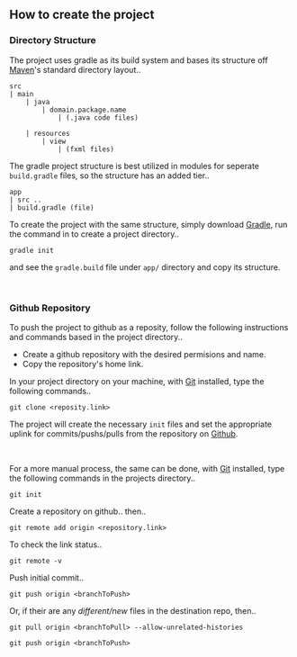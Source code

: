 ## How to create the project

### Directory Structure
The project uses gradle as its build system and bases its structure off [Maven](https://www.apache.org/)'s standard directory layout..
```
src
| main
    | java
        | domain.package.name
            | (.java code files)

    | resources
        | view
            | (fxml files)

```
The gradle project structure is best utilized in modules for seperate ```build.gradle``` files, so the structure has an added tier..
```
app
| src ..
| build.gradle (file)
```

To create the project with the same structure, simply download [Gradle](https://gradle.org/), run the command in to create a project directory..
```
gradle init
```
and see the ```gradle.build``` file under ```app/``` directory and copy its structure.

<br />

### Github Repository
To push the project to github as a reposity, follow the following instructions and commands based in the project directory..

* Create a github repository with the desired permisions and name.
* Copy the repository's home link.

In your project directory on your machine, with [Git](https://git-scm.com/) installed, type the following commands..
```
git clone <reposity.link>
```
The project will create the necessary ```init``` files and set the appropriate uplink for commits/pushs/pulls from the repository on [Github](https://github.com/).

<br />

For a more manual process, the same can be done, with [Git](https://git-scm.com/) installed, type the following commands in the projects directory..
```
git init
```
Create a repository on github.. then..
```
git remote add origin <repository.link>
```
To check the link status..
```
git remote -v 
```
Push initial commit..
```
git push origin <branchToPush>
```
Or, if their are any *different/new* files in the destination repo, then..
```
git pull origin <branchToPull> --allow-unrelated-histories

git push origin <branchToPush>
```
